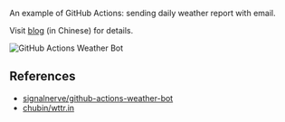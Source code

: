 An example of GitHub Actions: sending daily weather report with email.

Visit [blog](http://www.ruanyifeng.com/blog/2019/12/github_actions.html) (in Chinese) for details.

![GitHub Actions Weather Bot](https://github.com/Heraldik/weather-actions/workflows/GitHub%20Actions%20Weather%20Bot/badge.svg)

## References

- [signalnerve/github-actions-weather-bot](https://github.com/signalnerve/github-actions-weather-bot)
- [chubin/wttr.in](https://github.com/chubin/wttr.in)
